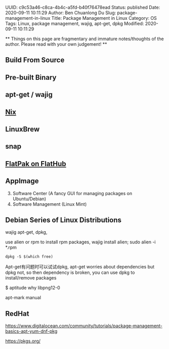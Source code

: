 UUID: c9c53a46-c8ca-4b4c-a5fd-b40f76478ead
Status: published
Date: 2020-09-11 10:11:29
Author: Ben Chuanlong Du
Slug: package-management-in-linux
Title: Package Management in Linux
Category: OS
Tags: Linux, package management, wajig, apt-get, dpkg
Modified: 2020-09-11 10:11:29

**
Things on this page are
fragmentary and immature notes/thoughts of the author.
Please read with your own judgement!
**

## Build From Source

## Pre-built Binary

## apt-get / wajig 

## [Nix](https://nixos.org/nix/)

## LinuxBrew

## snap

## [FlatPak on FlatHub](https://flathub.org/home)

## AppImage

3. Software Center (A fancy GUI for managing packages on Ubuntu/Debian)
4. Software Management (Linux Mint)

## Debian Series of Linux Distributions

wajig apt-get, dpkg,


use alien or rpm to install rpm packages, wajig install alien; sudo alien -i *.rpm
```
dpkg -S $(which free)
```
Apt-get有问题时可以试试dpkg,
apt-get worries about dependencies but dpkg not,
so then dependency is broken,
you can use dpkg to install/remove packages

$ aptitude why libpng12-0

apt-mark manual

## RedHat

https://www.digitalocean.com/community/tutorials/package-management-basics-apt-yum-dnf-pkg

https://pkgs.org/
